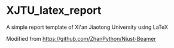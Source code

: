 # XJTU_latex_report
A simple report template of Xi'an Jiaotong University using LaTeX

Modified from https://github.com/ZhanPython/Njust-Beamer
